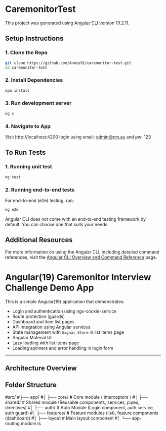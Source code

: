 # CaremonitorTest

This project was generated using [Angular CLI](https://github.com/angular/angular-cli) version 19.2.11.


##  Setup Instructions
### 1. Clone the Repo
```bash
git clone https://github.com/Annie92/caremonitor-test.git
cd caremonitor-test
```
### 2. Install Dependencies
```bash
npm install
```
### 3. Run development server
```bash
ng s
```
### 4. Navigate to App
Visit http://localhost:4200
login using email: admin@cm.au and pw: 123


##  To Run Tests
### 1. Running unit test 
```bash
ng test
```
### 2. Running end-to-end tests
For end-to-end (e2e) testing, run:
```bash
ng e2e
```
Angular CLI does not come with an end-to-end testing framework by default. You can choose one that suits your needs.

## Additional Resources
For more information on using the Angular CLI, including detailed command references, visit the [Angular CLI Overview and Command Reference](https://angular.dev/tools/cli) page.



#  Angular(19) Caremonitor Interview Challenge Demo App
This is a simple Angular(19) application that demonstrates:

- Login and authentication using ngx-cookie-service
- Route protection (guards)
- Dashboard and item list pages
- API integration using Angular services
- State management with `Signal Store` in list items page
- Angular Material UI
- Lazy loading with list items page
- Loading spinners and error handling in login form

---


## Architecture Overview
## Folder Structure
#src/
#├── app/
#│   ├── core/               # Core module ( interceptors )
#│   ├── shared/             # Shared module (Reusable components, services, pipes, directives)
#│   ├── auth/               # Auth Module (Login component, auth service, auth guard)
#│   ├── features/           # Feature modules (list),  feature components (dashboard)
#│   ├── layout              # Main layout component
#│   └── app-routing.module.ts


